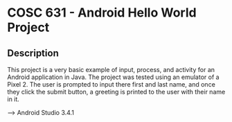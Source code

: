 # COSC 631 - Android Hello World Project

## Description 
This project is a very basic example of input, process, and activity for an Android application in Java. The project was tested using an emulator of a Pixel 2. The user is prompted to input there first and last name, and once they click the submit button, a greeting is printed to the user with their name in it. 

--> Android Studio 3.4.1